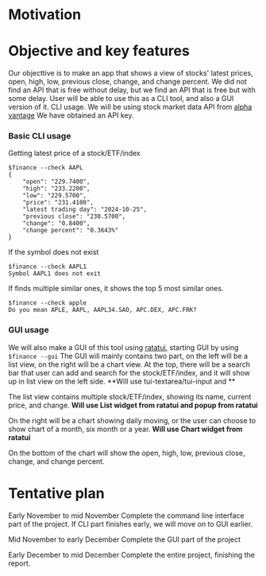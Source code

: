 # Motivation

# Objective and key features

Our objecttive is to make an app that shows a view of stocks' latest prices, open, high, low, previous close, change, and change percent. We did not find an API that is free without delay, but we find an API that is free but with some delay.
User will be able to use this as a CLI tool, and also a GUI version of it.
CLI usage.
We will be using stock market data API from [alpha vantage](https://www.alphavantage.co/documentation/)
We have obtained an API key.

### Basic CLI usage

Getting latest price of a stock/ETF/index

```
$finance --check AAPL
{
    "open": "229.7400",
    "high": "233.2200",
    "low": "229.5700",
    "price": "231.4100",
    "latest trading day": "2024-10-25",
    "previous close": "230.5700",
    "change": "0.8400",
    "change percent": "0.3643%"
}
```

If the symbol does not exist

```
$finance --check AAPL1
Symbol AAPL1 does not exit
```

If finds multiple similar ones, it shows the top 5 most similar ones.

```
$finance --check apple
Do you mean APLE, AAPL, AAPL34.SAO, APC.DEX, APC.FRK?
```

### GUI usage

We will also make a GUI of this tool using [ratatui](https://ratatui.rs/), starting GUI by using
`$finance --gui`
The GUI will mainly contains two part, on the left will be a list view, on the right will be a chart view. At the top, there will be a search bar that user can add and search for the stock/ETF/index, and it will show up in list view on the left side.
**Will use tui-textarea/tui-input and **

The list view contains multiple stock/ETF/index, showing its name, current price, and change.
**Will use List widget from ratatui and popup from ratatui**

On the right will be a chart showing daily moving, or the user can choose to show chart of a month, six month or a year.
**Will use Chart widget from ratatui**

On the bottom of the chart will show the open, high, low, previous close, change, and change percent.

# Tentative plan

Early November to mid November
Complete the command line interface part of the project. If CLI part finishes early, we will move on to GUI earlier.

Mid November to early December
Complete the GUI part of the project

Early December to mid December
Complete the entire project, finishing the report.
